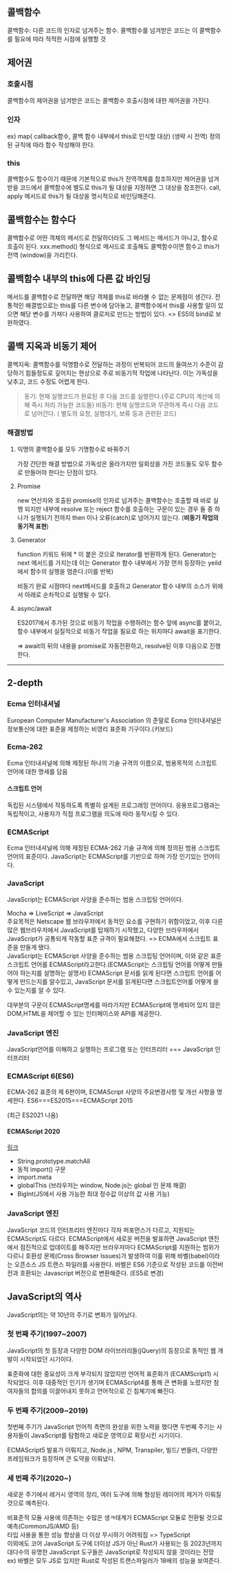 ## 콜백함수

콜백함수: 다른 코드의 인자로 넘겨주는 함수.
콜백함수를 넘겨받은 코드는 이 콜백함수를 필요에 따라 적적한 시점에 실행할 것

## 제어권

### 호출시점

콜백함수의 제어권을 넘겨받은 코드는 콜백함수 호출시점에 대한 제어권을 가진다.

### 인자

ex) map( callback함수, 콜백 함수 내부에서 this로 인식할 대상)
(생략 시 전역)
정의된 규칙에 따라 함수 작성해야 한다.

### this

콜백함수도 함수이기 때문에 기본적으로 this가 전역객체를 참조하지만 제어권을 넘겨 받을 코드에서 콜백함수에 별도로 this가 될 대상을 지정하면 그 대상을 참조한다.
call, apply 메서드로 this가 될 대상을 명시적으로 바인딩해준다.

## 콜백함수는 함수다

콜백함수로 어떤 객체의 메서드로 전달하더라도 그 메서드는 메서드가 아니고, 함수로 호출이 된다.
xxx.method() 형식으로 메서드로 호출해도 콜백함수이면 함수고 this가 전역 (window)을 가리킨다.

## 콜백함수 내부의 this에 다른 값 바인딩

메서드를 콜백함수로 전달하면 해당 객체를 this로 바라볼 수 없는 문제점이 생긴다.
전통적인 해결법으로는 this를 다른 변수에 담아놓고, 콜백함수에서 this를 사용할 일이 있으면 해당 변수를 가져다 사용하여 클로저로 만드는 방법이 있다.
=> ES5의 bind로 보완하였다.

## 콜백 지옥과 비동기 제어

콜백지옥: 콜백함수를 익명함수로 전달하는 과정이 반복되어 코드의 들여쓰기 수준이 감당하기 힘들정도로 깊어지는 현상으로 주로 비동기적 작업에 나타난다. 이는 가독성을 낮추고, 코드 수정도 어렵게 한다.

> 동기: 현재 실행코드가 완료된 후 다음 코드를 실행한다.(주로 CPU의 계산에 의해 즉시 처리 가능한 코드들)
> 비동기: 현재 실행코드와 무관하게 즉시 다음 코드로 넘어간다. ( 별도의 요청, 실행대기, 보류 등과 관련된 코드)

### 해결방법

1.  익명의 콜백함수를 모두 기명함수로 바꿔주기

    가장 간단한 해결 방법으로 가독성은 올라가지만 일회성을 가진 코드들도 모두 함수로 만들어야 한다는 단점이 있다.

2.  Promise

    new 연산자와 호출된 promise의 인자로 넘겨주는 콜백함수는 호출할 때 바로 실행 되지만 내부에 resolve 또는 reject 함수를 호출하는 구문이 있는 경우 둘 중 하나가 실행되기 전까지 then 이나 오류(catch)로 넘어가지 않는다. (**비동기 작업의 동기적 표현**)

3.  Generator

    function 키워드 뒤에 \* 이 붙은 것으로 Iterator를 반환하게 된다. Generator는 next 메서드를 가지는데 이는 Generator 함수 내부에서 가장 먼저 등장하는 yeild에서 함수의 실행을 멈춘다.(이를 반복)

    비동기 완료 시점마다 next메서드를 호출하고 Generator 함수 내부의 소스가 위에서 아래로 순차적으로 실행될 수 있다.

4.  async/await

    ES2017에서 추가된 것으로 비동기 작업을 수행하려는 함수 앞에 async를 붙이고, 함수 내부에서 실질적으로 비동기 작업을 필요로 하는 위치마다 await을 표기한다.

    => await의 뒤의 내용을 promise로 자동전환하고, resolve된 이후 다음으로 진행한다.

---

## 2-depth

### Ecma 인터내셔널

European Computer Manufacturer's Association 의 준말로
Ecma 인터내셔널은 정보통신에 대한 표준을 제정하는 비영리 표준화 기구이다.(키보드)

### Ecma-262

Ecma 인터내셔널에 의해 제정된 하나의 기술 규격의 이름으로, 범용목적의 스크립트 언어에 대한 명세를 담음

#### 스크립트 언어

독립된 시스템에서 작동하도록 특별히 설계된 프로그래밍 언어이다.
응용프로그램과는 독립적이고, 사용자가 직접 프로그램을 의도에 따라 동작시킬 수 있다.

### ECMAScript

Ecma 인터내셔널에 의해 제정된 ECMA-262 기술 규격에 의해 정의된 범용 스크립트 언어의 표준이다.
JavaScript는 ECMAScript를 기반으로 하며 가장 인기있는 언어이다.

### JavaScript

JavaScript는 ECMAScript 사양을 준수하는 범용 스크립팅 언어이다.

Mocha => LiveScript => JavaScript  
 주요목적은 Netscape 웹 브라우저에서 동적인 요소를 구현하기 위함이었고, 이후 다른 많은 웹브라우저에서 JavaScript를 탑재하기 시작했고, 다양한 브라우저에서 JavaScript가 공통되게 작동할 표준 규격이 필요해졌다. => ECMA에서 스크립트 표준을 만들게 됐다.  
 JavaScript는 ECMAScript 사양을 준수하는 범용 스크립팅 언어이며, 이와 같은 표준 스크립트 언어를 ECMAScript라고한다.(ECMAScript는 스크립팅 언어를 어떻게 만들어야 하는지를 설명하는 설명서)
ECMAScript 문서를 읽게 된다면 스크립트 언어를 어떻게 만드는지를 알수있고, JavaScript 문서를 읽게된다면 스크립트언어를 어떻게 쓸 수 있는지를 알 수 있다.

대부분의 구문이 ECMAScript명세를 따라가지만 ECMAScript에 명세되어 있지 않은 DOM,HTML을 제어할 수 있는 인터페이스와 API를 제공한다.

### JavaScript 엔진

JavaScript언어를 이해하고 실행하는 프로그램 또는 인터프리터 === JavaScript 인터프리터

### ECMAScript 6(ES6)

ECMA-262 표준의 제 6판이며, ECMAScript 사양의 주요변경사항 및 개선 사항을 명세한다.
ES6===ES2015===ECMAScript 2015

(최근 ES2021 나옴)

#### ECMAScript 2020

[링크](https://d2.naver.com/helloworld/4268738#:~:text=%EC%B0%B8%EA%B3%A0%ED%95%A0%20%EC%88%98%20%EC%9E%88%EB%8B%A4.-,ECMAScript%202020,-%EC%A7%80%EB%82%9C%206%EC%9B%94)

- String.prototype.matchAll
- 동적 import() 구문
- import.meta
- globalThis (브라우저는 window, Node.js는 global 인 문제 해결)
- BigInt(JS에서 사용 가능한 최대 정수값 이상의 값 사용 가능)

### JavaScript 엔진

JavaScript 코드의 인터프리터 엔진마다 각자 퍼포먼스가 다르고, 지원되는 ECMAScript도 다르다. ECMAScript에서 새로운 버전을 발표하면 JavaScript 엔진에서 점진적으로 업데이트를 해주지만 브라우저마다 ECMAScript를 지원하는 범위가 다르니 호환성 문제(Cross Browser Issues)가 발생하여 이를 위해 바벨(babel)이라는 오픈소스 JS 트랜스 파일러를 사용한다.
바벨은 ES6 기준으로 작성된 코드를 이전버전과 호환되는 Javascript 버전으로 변환해준다.
(ES5로 변경)

## JavaScript의 역사

JavaScript의는 약 10년의 주기로 변화가 일어났다.

### 첫 번째 주기(1997~2007)

JavaScript의 첫 등장과 다양한 DOM 라이브러리들(jQuery)의 등장으로 동적인 웹 개발이 시작되었던 시기이다.

표준화에 대한 중요성이 크게 부각되지 않았지만 언어적 표준화가 (ECAMScript1) 시작되었다. 이후 대중적인 인기가 생기며 ECMAScript4를 통해 큰 변화를 노렸지만 참여자들의 합의를 이끌어내지 못하고 언어적으로 긴 침쳬기에 빠진다.

### 두 번째 주기(2009~2019)

첫번째 주기가 JavaScript 언어적 측면의 완성을 위한 노력을 했다면 두번째 주기는 사용자들이 JavaScript를 탐험하고 새로운 영역으로 확장시킨 시기이다.

ECMAScript5 발표가 이뤄지고, Node.js , NPM, Transpiler, 빌드/ 번들러, 다양한 프레임워크가 등장하며 큰 도약을 이뤄냈다.

### 세 번째 주기(2020~)

새로운 주기에서 레거시 영역의 정리, 여러 도구에 의해 형성된 레이어의 제거가 이뤄질 것으로 예측된다.

비표준적 모듈 사용에 의존하는 수많은 생ㅋ태계가 ECMAScript 모듈로 전환될 것으로 예측(CommonJS/AMD 등)  
 타입 사용을 통한 성능 향상을 더 이상 무시하기 어려워짐 => TypeScript  
 이외에도 코어 JavaScript 도구에 더이상 JS가 아닌 Rust가 사용되는 등 2023년까지 대다수의 유명한 JavaScript 도구들은 JavaScript로 작성되지 않을 것이라는 전망  
 ex) 바벨은 모두 JS로 있지만 Rust로 작성된 트랜스파일러가 18배의 성능을 보여준다.
